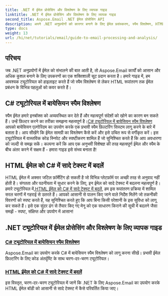 ```yaml
---
title: .NET में ईमेल प्रोसेसिंग और विश्लेषण के लिए व्यापक गाइड
linktitle: .NET में ईमेल प्रोसेसिंग और विश्लेषण के लिए व्यापक गाइड
second_title: Aspose.Email .NET ईमेल प्रोसेसिंग API
description: अपने .NET अनुप्रयोगों को कारगर बनाने के लिए ईमेल प्रसंस्करण, स्पैम विश्लेषण, HTML रूपांतरण और अधिक को कवर करने वाले व्यापक Aspose.Email for .NET ट्यूटोरियल का अन्वेषण करें।
type: docs
weight: 13
url: /hi/net/tutorials/email/guide-to-email-processing-and-analysis/
---
```

## परिचय

जब .NET अनुप्रयोगों में ईमेल को संभालने की बात आती है, तो Aspose.Email कार्यों को आसान और अधिक कुशल बनाने के लिए उपकरणों का एक शक्तिशाली सूट प्रदान करता है। हमारे गाइड में, हम आवश्यक ट्यूटोरियल को हाइलाइट करते हैं जो स्पैम विश्लेषण से लेकर HTML रूपांतरण तक ईमेल प्रबंधन के विभिन्न पहलुओं को कवर करते हैं। 

## C# ट्यूटोरियल में बायेसियन स्पैम विश्लेषण
 स्पैम ईमेल हमारे इनबॉक्स को अव्यवस्थित कर देते हैं और महत्वपूर्ण संदेशों को खोने का कारण बन सकते हैं। उन्हें फ़िल्टर करने का तरीका समझना महत्वपूर्ण है।[C# ट्यूटोरियल में बायेसियन स्पैम विश्लेषण](./bayesian-spam-analysis-in-csharp/) आपको बायेसियन एल्गोरिदम का उपयोग करके एक प्रभावी स्पैम फ़िल्टरिंग सिस्टम लागू करने के बारे में बताता है। आप सीखेंगे कि ईमेल सामग्री का विश्लेषण कैसे करें और इसे उचित रूप से वर्गीकृत करें। इस ट्यूटोरियल में वास्तविक कोड स्निपेट और स्पष्टीकरण शामिल हैं जो सुनिश्चित करते हैं कि आप अवधारणा को जल्दी से समझ सकें। कल्पना करें कि आप एक अनुभवी विशेषज्ञ की तरह महत्वपूर्ण ईमेल और स्पैम के बीच अंतर करने में सक्षम हैं - हमारा गाइड इसे संभव बनाता है!

## HTML ईमेल को C# में सादे टेक्स्ट में बदलें
HTML ईमेल में अक्सर जटिल फ़ॉर्मेटिंग हो सकती है जो विभिन्न प्लेटफ़ॉर्म पर अच्छी तरह से अनुवाद नहीं होती है। संगतता और पठनीयता में सुधार करने के लिए, इन ईमेल को सादे टेक्स्ट में बदलना महत्वपूर्ण है। हमारे ट्यूटोरियल में,[HTML ईमेल को C# में सादे टेक्स्ट में बदलें](./convert-html-email-to-plain-text/), हम इस रूपांतरण प्रक्रिया में शामिल सरल चरणों में गहराई से उतरते हैं। आपको आसानी से पालन किए जाने वाले निर्देश मिलेंगे जो तकनीकी विवरणों को स्पष्ट करते हैं, यह सुनिश्चित करते हुए कि आप बिना किसी परेशानी के इस सुविधा को लागू कर सकते हैं। इसे एक सुंदर ढंग से तैयार किए गए मेनू को एक साधारण किराने की सूची में बदलने जैसा समझें - स्पष्ट, संक्षिप्त और उपयोग में आसान!

## .NET ट्यूटोरियल में ईमेल प्रोसेसिंग और विश्लेषण के लिए व्यापक गाइड
### [C# ट्यूटोरियल में बायेसियन स्पैम विश्लेषण](./bayesian-spam-analysis-in-csharp/)
Aspose.Email का उपयोग करके C# में बायेसियन स्पैम विश्लेषण को लागू करना सीखें। प्रभावी ईमेल फ़िल्टरिंग के लिए कोड अंतर्दृष्टि के साथ चरण-दर-चरण ट्यूटोरियल।
### [HTML ईमेल को C# में सादे टेक्स्ट में बदलें](./convert-html-email-to-plain-text/)
इस विस्तृत, चरण-दर-चरण ट्यूटोरियल में जानें कि .NET के लिए Aspose.Email का उपयोग करके HTML ईमेल बॉडी को आसानी से सादे टेक्स्ट में कैसे परिवर्तित किया जाए।